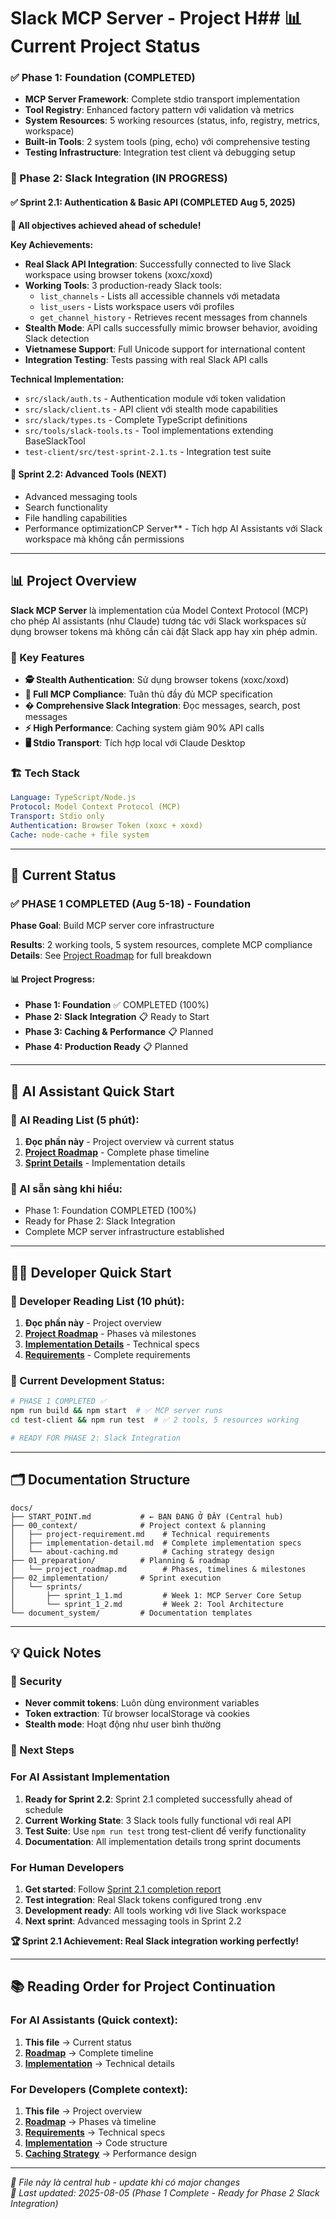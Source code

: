 # Slack MCP Server - Project H## 📊 Current Project Status

### ✅ Phase 1: Foundation (COMPLETED)

- **MCP Server Framework**: Complete stdio transport implementation
- **Tool Registry**: Enhanced factory pattern với validation và metrics
- **System Resources**: 5 working resources (status, info, registry, metrics, workspace)
- **Built-in Tools**: 2 system tools (ping, echo) với comprehensive testing
- **Testing Infrastructure**: Integration test client và debugging setup

### 🚀 Phase 2: Slack Integration (IN PROGRESS)

#### ✅ Sprint 2.1: Authentication & Basic API (COMPLETED Aug 5, 2025)

**🎯 All objectives achieved ahead of schedule!**

**Key Achievements:**

- **Real Slack API Integration**: Successfully connected to live Slack workspace using browser tokens (xoxc/xoxd)
- **Working Tools**: 3 production-ready Slack tools:
  - `list_channels` - Lists all accessible channels với metadata
  - `list_users` - Lists workspace users với profiles
  - `get_channel_history` - Retrieves recent messages from channels
- **Stealth Mode**: API calls successfully mimic browser behavior, avoiding Slack detection
- **Vietnamese Support**: Full Unicode support for international content
- **Integration Testing**: Tests passing with real Slack API calls

**Technical Implementation:**

- `src/slack/auth.ts` - Authentication module với token validation
- `src/slack/client.ts` - API client với stealth mode capabilities
- `src/slack/types.ts` - Complete TypeScript definitions
- `src/tools/slack-tools.ts` - Tool implementations extending BaseSlackTool
- `test-client/src/test-sprint-2.1.ts` - Integration test suite

#### 🔄 Sprint 2.2: Advanced Tools (NEXT)

- Advanced messaging tools
- Search functionality
- File handling capabilities
- Performance optimizationCP Server\*\* - Tích hợp AI Assistants với Slack workspace mà không cần permissions

---

## 📊 Project Overview

**Slack MCP Server** là implementation của Model Context Protocol (MCP) cho phép AI assistants (như Claude) tương tác với Slack workspaces sử dụng browser tokens mà không cần cài đặt Slack app hay xin phép admin.

### 🔑 Key Features

- **🕵️ Stealth Authentication**: Sử dụng browser tokens (xoxc/xoxd)
- **🔧 Full MCP Compliance**: Tuân thủ đầy đủ MCP specification
- **� Comprehensive Slack Integration**: Đọc messages, search, post messages
- **⚡ High Performance**: Caching system giảm 90% API calls
- **🖥️ Stdio Transport**: Tích hợp local với Claude Desktop

### 🏗️ Tech Stack

```yaml
Language: TypeScript/Node.js
Protocol: Model Context Protocol (MCP)
Transport: Stdio only
Authentication: Browser Token (xoxc + xoxd)
Cache: node-cache + file system
```

---

## 🎯 Current Status

### ✅ PHASE 1 COMPLETED (Aug 5-18) - Foundation

**Phase Goal**: Build MCP server core infrastructure

**Results**: 2 working tools, 5 system resources, complete MCP compliance  
**Details**: See [Project Roadmap](01_preparation/project_roadmap.md#phase-1-foundation) for full breakdown

#### 📊 Project Progress:

- **Phase 1: Foundation** ✅ COMPLETED (100%)
- **Phase 2: Slack Integration** 📋 Ready to Start
- **Phase 3: Caching & Performance** 📋 Planned
- **Phase 4: Production Ready** 📋 Planned

---

## 🤖 AI Assistant Quick Start

### 📖 AI Reading List (5 phút):

1. **Đọc phần này** - Project overview và current status
2. **[Project Roadmap](01_preparation/project_roadmap.md)** - Complete phase timeline
3. **[Sprint Details](02_implementation/sprints/)** - Implementation details

### 🎯 AI sẵn sàng khi hiểu:

- Phase 1: Foundation COMPLETED (100%)
- Ready for Phase 2: Slack Integration
- Complete MCP server infrastructure established

---

## 👨‍💻 Developer Quick Start

### 📖 Developer Reading List (10 phút):

1. **Đọc phần này** - Project overview
2. **[Project Roadmap](01_preparation/project_roadmap.md)** - Phases và milestones
3. **[Implementation Details](00_context/implementation-detail.md)** - Technical specs
4. **[Requirements](00_context/project-requirement.md)** - Complete requirements

### 🚀 Current Development Status:

```bash
# PHASE 1 COMPLETED ✅
npm run build && npm start  # ✅ MCP server runs
cd test-client && npm run test  # ✅ 2 tools, 5 resources working

# READY FOR PHASE 2: Slack Integration
```

---

## 🗂️ Documentation Structure

```
docs/
├── START_POINT.md           # ← BẠN ĐANG Ở ĐÂY (Central hub)
├── 00_context/              # Project context & planning
│   ├── project-requirement.md    # Technical requirements
│   ├── implementation-detail.md  # Complete implementation specs
│   └── about-caching.md          # Caching strategy design
├── 01_preparation/          # Planning & roadmap
│   └── project_roadmap.md        # Phases, timelines & milestones
├── 02_implementation/       # Sprint execution
│   └── sprints/
│       ├── sprint_1_1.md         # Week 1: MCP Server Core Setup
│       └── sprint_1_2.md         # Week 2: Tool Architecture
└── document_system/         # Documentation templates
```

---

## 💡 Quick Notes

### 🔐 Security

- **Never commit tokens**: Luôn dùng environment variables
- **Token extraction**: Từ browser localStorage và cookies
- **Stealth mode**: Hoạt động như user bình thường

### 🎯 Next Steps

### For AI Assistant Implementation

1. **Ready for Sprint 2.2**: Sprint 2.1 completed successfully ahead of schedule
2. **Current Working State**: 3 Slack tools fully functional với real API
3. **Test Suite**: Use `npm run test` trong test-client để verify functionality
4. **Documentation**: All implementation details trong sprint documents

### For Human Developers

1. **Get started**: Follow [Sprint 2.1 completion report](./02_implementation/sprints/sprint_2_1.md)
2. **Test integration**: Real Slack tokens configured trong .env
3. **Development ready**: All tools working với live Slack workspace
4. **Next sprint**: Advanced messaging tools in Sprint 2.2

**🏆 Sprint 2.1 Achievement: Real Slack integration working perfectly!**

---

## 📚 Reading Order for Project Continuation

### For AI Assistants (Quick context):

1. **This file** → Current status
2. **[Roadmap](01_preparation/project_roadmap.md)** → Complete timeline
3. **[Implementation](00_context/implementation-detail.md)** → Technical details

### For Developers (Complete context):

1. **This file** → Project overview
2. **[Roadmap](01_preparation/project_roadmap.md)** → Phases và timeline
3. **[Requirements](00_context/project-requirement.md)** → Technical specs
4. **[Implementation](00_context/implementation-detail.md)** → Code structure
5. **[Caching Strategy](00_context/about-caching.md)** → Performance design

---

_🔄 File này là central hub - update khi có major changes_  
_📅 Last updated: 2025-08-05 (Phase 1 Complete - Ready for Phase 2 Slack Integration)_
